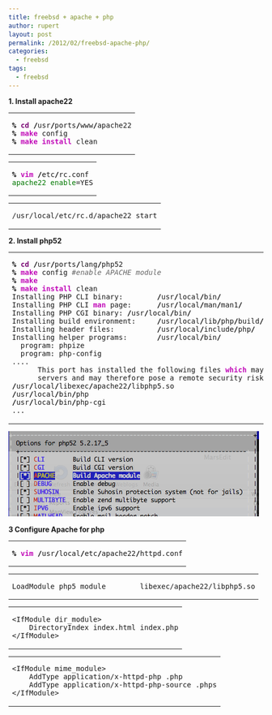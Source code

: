 ```yaml
---
title: freebsd + apache + php
author: rupert
layout: post
permalink: /2012/02/freebsd-apache-php/
categories:
  - freebsd
tags:
  - freebsd
---
```

**1. Install apache22**

<div class="wp_syntax">
  <table>
    <tr>
      <td class="code">
        <pre class="bash" style="font-family:monospace;"><span style="color: #000000; font-weight: bold;">%</span> <span style="color: #7a0874; font-weight: bold;">cd</span> <span style="color: #000000; font-weight: bold;">/</span>usr<span style="color: #000000; font-weight: bold;">/</span>ports<span style="color: #000000; font-weight: bold;">/</span>www<span style="color: #000000; font-weight: bold;">/</span>apache22
<span style="color: #000000; font-weight: bold;">%</span> <span style="color: #c20cb9; font-weight: bold;">make</span> config
<span style="color: #000000; font-weight: bold;">%</span> <span style="color: #c20cb9; font-weight: bold;">make</span> <span style="color: #c20cb9; font-weight: bold;">install</span> clean</pre>
      </td>
    </tr>
  </table>
</div>

<div class="wp_syntax">
  <table>
    <tr>
      <td class="code">
        <pre class="bash" style="font-family:monospace;"><span style="color: #000000; font-weight: bold;">%</span> <span style="color: #c20cb9; font-weight: bold;">vim</span> <span style="color: #000000; font-weight: bold;">/</span>etc<span style="color: #000000; font-weight: bold;">/</span>rc.conf
<span style="color: #007800;">apache22_enable</span>=YES</pre>
      </td>
    </tr>
  </table>
</div>

<div class="wp_syntax">
  <table>
    <tr>
      <td class="code">
        <pre class="terminal" style="font-family:monospace;">/usr/local/etc/rc.d/apache22 start</pre>
      </td>
    </tr>
  </table>
</div>

**2. Install php52**

<div class="wp_syntax">
  <table>
    <tr>
      <td class="code">
        <pre class="bash" style="font-family:monospace;"><span style="color: #000000; font-weight: bold;">%</span> <span style="color: #7a0874; font-weight: bold;">cd</span> <span style="color: #000000; font-weight: bold;">/</span>usr<span style="color: #000000; font-weight: bold;">/</span>ports<span style="color: #000000; font-weight: bold;">/</span>lang<span style="color: #000000; font-weight: bold;">/</span>php52
<span style="color: #000000; font-weight: bold;">%</span> <span style="color: #c20cb9; font-weight: bold;">make</span> config <span style="color: #666666; font-style: italic;">#enable APACHE module</span>
<span style="color: #000000; font-weight: bold;">%</span> <span style="color: #c20cb9; font-weight: bold;">make</span>
<span style="color: #000000; font-weight: bold;">%</span> <span style="color: #c20cb9; font-weight: bold;">make</span> <span style="color: #c20cb9; font-weight: bold;">install</span> clean
Installing PHP CLI binary:        <span style="color: #000000; font-weight: bold;">/</span>usr<span style="color: #000000; font-weight: bold;">/</span>local<span style="color: #000000; font-weight: bold;">/</span>bin<span style="color: #000000; font-weight: bold;">/</span>
Installing PHP CLI <span style="color: #c20cb9; font-weight: bold;">man</span> page:      <span style="color: #000000; font-weight: bold;">/</span>usr<span style="color: #000000; font-weight: bold;">/</span>local<span style="color: #000000; font-weight: bold;">/</span>man<span style="color: #000000; font-weight: bold;">/</span>man1<span style="color: #000000; font-weight: bold;">/</span>
Installing PHP CGI binary: <span style="color: #000000; font-weight: bold;">/</span>usr<span style="color: #000000; font-weight: bold;">/</span>local<span style="color: #000000; font-weight: bold;">/</span>bin<span style="color: #000000; font-weight: bold;">/</span>
Installing build environment:     <span style="color: #000000; font-weight: bold;">/</span>usr<span style="color: #000000; font-weight: bold;">/</span>local<span style="color: #000000; font-weight: bold;">/</span>lib<span style="color: #000000; font-weight: bold;">/</span>php<span style="color: #000000; font-weight: bold;">/</span>build<span style="color: #000000; font-weight: bold;">/</span>
Installing header files:          <span style="color: #000000; font-weight: bold;">/</span>usr<span style="color: #000000; font-weight: bold;">/</span>local<span style="color: #000000; font-weight: bold;">/</span>include<span style="color: #000000; font-weight: bold;">/</span>php<span style="color: #000000; font-weight: bold;">/</span>
Installing helper programs:       <span style="color: #000000; font-weight: bold;">/</span>usr<span style="color: #000000; font-weight: bold;">/</span>local<span style="color: #000000; font-weight: bold;">/</span>bin<span style="color: #000000; font-weight: bold;">/</span>
  program: phpize
  program: php-config
....
      This port has installed the following files <span style="color: #c20cb9; font-weight: bold;">which</span> may act <span style="color: #c20cb9; font-weight: bold;">as</span> network
      servers and may therefore pose a remote security risk to the system.
<span style="color: #000000; font-weight: bold;">/</span>usr<span style="color: #000000; font-weight: bold;">/</span>local<span style="color: #000000; font-weight: bold;">/</span>libexec<span style="color: #000000; font-weight: bold;">/</span>apache22<span style="color: #000000; font-weight: bold;">/</span>libphp5.so
<span style="color: #000000; font-weight: bold;">/</span>usr<span style="color: #000000; font-weight: bold;">/</span>local<span style="color: #000000; font-weight: bold;">/</span>bin<span style="color: #000000; font-weight: bold;">/</span>php
<span style="color: #000000; font-weight: bold;">/</span>usr<span style="color: #000000; font-weight: bold;">/</span>local<span style="color: #000000; font-weight: bold;">/</span>bin<span style="color: #000000; font-weight: bold;">/</span>php-cgi
...</pre>
      </td>
    </tr>
  </table>
</div>

<img src="/images/2012/02/enable_apache.png" alt="enable_apache.png" border="0" width="495" height="168" />

**3 Configure Apache for php**

<div class="wp_syntax">
  <table>
    <tr>
      <td class="code">
        <pre class="bash" style="font-family:monospace;"><span style="color: #000000; font-weight: bold;">%</span> <span style="color: #c20cb9; font-weight: bold;">vim</span> <span style="color: #000000; font-weight: bold;">/</span>usr<span style="color: #000000; font-weight: bold;">/</span>local<span style="color: #000000; font-weight: bold;">/</span>etc<span style="color: #000000; font-weight: bold;">/</span>apache22<span style="color: #000000; font-weight: bold;">/</span>httpd.conf</pre>
      </td>
    </tr>
  </table>
</div>

<div class="wp_syntax">
  <table>
    <tr>
      <td class="code">
        <pre class="conf" style="font-family:monospace;">LoadModule php5_module        libexec/apache22/libphp5.so</pre>
      </td>
    </tr>
  </table>
</div>

<div class="wp_syntax">
  <table>
    <tr>
      <td class="code">
        <pre class="conf" style="font-family:monospace;">&lt;IfModule dir_module&gt;
    DirectoryIndex index.html index.php
&lt;/IfModule&gt;</pre>
      </td>
    </tr>
  </table>
</div>

<div class="wp_syntax">
  <table>
    <tr>
      <td class="code">
        <pre class="conf" style="font-family:monospace;">&lt;IfModule mime_module&gt;
    AddType application/x-httpd-php .php
    AddType application/x-httpd-php-source .phps
&lt;/IfModule&gt;</pre>
      </td>
    </tr>
  </table>
</div>